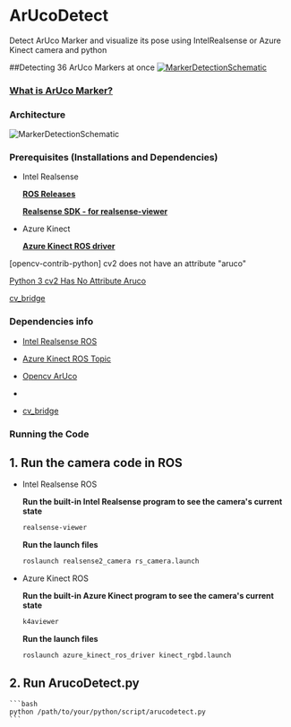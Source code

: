 # ArUcoDetect
Detect ArUco Marker and visualize its pose using IntelRealsense or Azure Kinect camera and python

##Detecting 36 ArUco Markers at once
[![MarkerDetectionSchematic](https://user-images.githubusercontent.com/69029439/145345463-16968ec3-9bd3-415f-8cef-fd9e581c0281.jpg)](https://www.youtube.com/watch?v=2GhBSx3AGbs)

### [What is ArUco Marker?](https://www.pyimagesearch.com/2020/11/02/apriltag-with-python/)

### Architecture

![MarkerDetectionSchematic](https://user-images.githubusercontent.com/69029439/145345287-5f7026e9-ad39-4392-8109-914ee2239d9e.png)
 

### Prerequisites (Installations and Dependencies)

- Intel Realsense
    
    [**ROS Releases**](https://github.com/IntelRealSense/realsense-ros)
    
    [**Realsense SDK - for realsense-viewer**](https://github.com/IntelRealSense/librealsense/blob/master/doc/distribution_linux.md)
    
    
- Azure Kinect
    
    [**Azure Kinect ROS driver**](https://github.com/microsoft/Azure-Kinect-Sensor-SDK/blob/develop/docs/usage.md#Installation)
    
      
[opencv-contrib-python] cv2 does not have an attribute "aruco"
        
[Python 3 cv2 Has No Attribute Aruco](https://winkdoubleguns.com/2021/02/13/python-3-cv2-has-no-attribute-aruco/)
        
[cv_bridge](https://wiki.ros.org/cv_bridge)
        
        

### Dependencies info

- [Intel Realsense ROS](http://wiki.ros.org/realsense_camera)
    
- [Azure Kinect ROS Topic](https://github.com/microsoft/Azure_Kinect_ROS_Driver/blob/melodic/docs/usage.md)
    
- [Opencv ArUco](https://docs.opencv.org/4.x/d9/d6a/group__aruco.html#gab9159aa69250d8d3642593e508cb6baa)
- 
- [cv_bridge](https://wiki.ros.org/cv_bridge)

        
### Running the Code

## 1. Run the camera code in ROS
    
- Intel Realsense ROS
    
    **Run the built-in Intel Realsense program to see the camera's current state**
    
    ```bash
    realsense-viewer
    ```
    
    **Run the launch files**
    
    ```bash
    roslaunch realsense2_camera rs_camera.launch
    ```
    
- Azure Kinect ROS
    
    **Run the built-in Azure Kinect program to see the camera's current state**
    
    ```bash
    k4aviewer
    ```
    
    **Run the launch files**
    
    ```bash
    roslaunch azure_kinect_ros_driver kinect_rgbd.launch
    ```

## 2. Run ArucoDetect.py

    ```bash
    python /path/to/your/python/script/arucodetect.py
    ```
